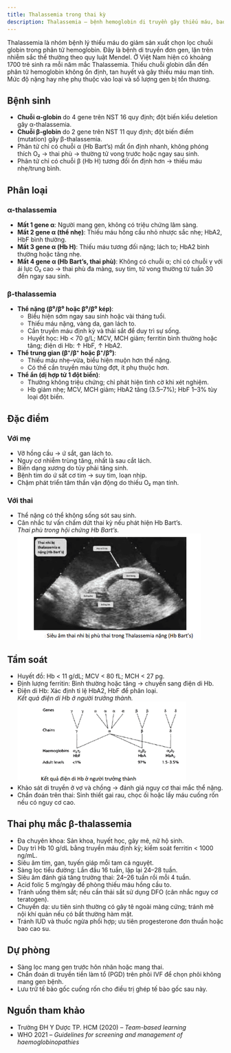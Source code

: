 ```yaml
---
title: Thalassemia trong thai kỳ
description: Thalassemia – bệnh hemoglobin di truyền gây thiếu máu, bao gồm nguyên nhân, phân loại, biểu hiện lâm sàng, chẩn đoán tiền sản và quản lý thai kỳ.
---
```


Thalassemia là nhóm bệnh lý thiếu máu do giảm sản xuất chọn lọc chuỗi globin trong phân tử hemoglobin. Đây là bệnh di truyền đơn gen, lặn trên nhiễm sắc thể thường theo quy luật Mendel. Ở Việt Nam hiện có khoảng 1700 trẻ sinh ra mỗi năm mắc Thalassemia. Thiếu chuỗi globin dẫn đến phân tử hemoglobin không ổn định, tan huyết và gây thiếu máu mạn tính. Mức độ nặng hay nhẹ phụ thuộc vào loại và số lượng gen bị tổn thương.

## Bệnh sinh

- **Chuỗi α-globin** do 4 gene trên NST 16 quy định; đột biến kiểu deletion gây α-thalassemia.
- **Chuỗi β-globin** do 2 gene trên NST 11 quy định; đột biến điểm (mutation) gây β-thalassemia.
- Phân tử chỉ có chuỗi α (Hb Bart’s) mất ổn định nhanh, không phóng thích O₂ → thai phù → thường tử vong trước hoặc ngay sau sinh.
- Phân tử chỉ có chuỗi β (Hb H) tương đối ổn định hơn → thiếu máu nhẹ/trung bình.

## Phân loại

### α-thalassemia

- **Mất 1 gene α**: Người mang gen, không có triệu chứng lâm sàng.
- **Mất 2 gene α (thể nhẹ)**: Thiếu máu hồng cầu nhỏ nhược sắc nhẹ; HbA2, HbF bình thường.
- **Mất 3 gene α (Hb H)**: Thiếu máu tương đối nặng; lách to; HbA2 bình thường hoặc tăng nhẹ.
- **Mất 4 gene α (Hb Bart’s, thai phù)**: Không có chuỗi α; chỉ có chuỗi γ với ái lực O₂ cao → thai phù đa màng, suy tim, tử vong thường từ tuần 30 đến ngay sau sinh.

### β-thalassemia

- **Thể nặng (β⁰/β⁰ hoặc β⁰/β⁰ kép)**:
  - Biểu hiện sớm ngay sau sinh hoặc vài tháng tuổi.
  - Thiếu máu nặng, vàng da, gan lách to.
  - Cần truyền máu định kỳ và thải sắt để duy trì sự sống.
  - Huyết học: Hb < 70 g/L; MCV, MCH giảm; ferritin bình thường hoặc tăng; điện di Hb: ↑ HbF, ↑ HbA2.
- **Thể trung gian (β⁺/β⁺ hoặc β⁺/β⁰)**:
  - Thiếu máu nhẹ–vừa, biểu hiện muộn hơn thể nặng.
  - Có thể cần truyền máu từng đợt, ít phụ thuộc hơn.
- **Thể ẩn (dị hợp tử 1 đột biến)**:
  - Thường không triệu chứng; chỉ phát hiện tình cờ khi xét nghiệm.
  - Hb giảm nhẹ; MCV, MCH giảm; HbA2 tăng (3.5–7%); HbF 1–3% tùy loại đột biến.

## Đặc điểm

### Với mẹ

- Vỡ hồng cầu → ứ sắt, gan lách to.
- Nguy cơ nhiễm trùng tăng, nhất là sau cắt lách.
- Biến dạng xương do tủy phải tăng sinh.
- Bệnh tim do ứ sắt cơ tim → suy tim, loạn nhịp.
- Chậm phát triển tâm thần vận động do thiếu O₂ mạn tính.

### Với thai

- Thể nặng có thể không sống sót sau sinh.
- Cân nhắc tư vấn chấm dứt thai kỳ nếu phát hiện Hb Bart’s.<br>
  _Thai phù trong hội chứng Hb Bart’s._
  ![Thai phù trong hội chứng Bart](./_images/thai-phu-trong-hoi-chung-Bart.png)

## Tầm soát

- Huyết đồ: Hb < 11 g/dL; MCV < 80 fL; MCH < 27 pg.
- Định lượng ferritin: Bình thường hoặc tăng → chuyển sang điện di Hb.
- Điện di Hb: Xác định tỉ lệ HbA2, HbF để phân loại.<br>
  _Kết quả điện di Hb ở người trưởng thành._
  ![Kết quả điện di Hb ở người trưởng thành](./_images/ket-qua-dien-di-Hb-o-nguoi-truong-thanh.png)
- Khảo sát di truyền ở vợ và chồng → đánh giá nguy cơ thai mắc thể nặng.
- Chẩn đoán trên thai: Sinh thiết gai rau, chọc ối hoặc lấy máu cuống rốn nếu có nguy cơ cao.

## Thai phụ mắc β-thalassemia

- Đa chuyên khoa: Sản khoa, huyết học, gây mê, nữ hộ sinh.
- Duy trì Hb 10 g/dL bằng truyền máu định kỳ; kiểm soát ferritin < 1000 ng/mL.
- Siêu âm tim, gan, tuyến giáp mỗi tam cá nguyệt.
- Sàng lọc tiểu đường: Lần đầu 16 tuần, lặp lại 24–28 tuần.
- Siêu âm đánh giá tăng trưởng thai: 24–26 tuần rồi mỗi 4 tuần.
- Acid folic 5 mg/ngày để phòng thiếu máu hồng cầu to.
- Tránh uống thêm sắt; nếu cần thải sắt sử dụng DFO (cân nhắc nguy cơ teratogen).
- Chuyển dạ: ưu tiên sinh thường có gây tê ngoài màng cứng; tránh mê nội khí quản nếu có bất thường hàm mặt.
- Tránh IUD và thuốc ngừa phối hợp; ưu tiên progesterone đơn thuần hoặc bao cao su.

## Dự phòng

- Sàng lọc mang gen trước hôn nhân hoặc mang thai.
- Chẩn đoán di truyền tiền làm tổ (PGD) trên phôi IVF để chọn phôi không mang gen bệnh.
- Lưu trữ tế bào gốc cuống rốn cho điều trị ghép tế bào gốc sau này.

## Nguồn tham khảo

- Trường ĐH Y Dược TP. HCM (2020) – _Team-based learning_
- WHO 2021 – _Guidelines for screening and management of haemoglobinopathies_
